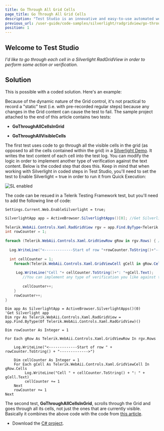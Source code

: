 ```yaml
---
title: Go Through All Grid Cells
page_title: Go Through All Grid Cells
description: "Test Studio is an innovative and easy-to-use automated web, WPF and load testing solution. Test Studio tests support essential technologies like ASP.NET AJAX, Silverlight, PHP and MVC. HTML5, Testing framework, functional testing, performance testing, load testing, exploratory testing, manual testing."
previous_url: /user-guide/code-samples/silverlight/radgridview/go-through-cells.aspx, /user-guide/code-samples/silverlight/radgridview/go-through-cells
position: 1
---
```

## Welcome to Test Studio

*I'd like to go through each cell in a Silverlight RadGridView in order to perform some action or verification.*

## Solution

This is possible with a coded solution. Here's an example:

Because of the dynamic nature of the Grid control, it's not practical to record a "static" test (i.e. with pre-recorded regular steps) because any changes in the Grid content can cause the test to fail. The sample project attached to the end of this article contains two tests:

* **GoThroughAllCellsInGrid**

* **GoThroughAllVisibleCells**

The first test uses code to go through all the visible cells in the grid (as opposed to all the cells contained within the grid) in a <a href="http://demos.telerik.com/silverlight/#DataVirtualization/FirstLook" target="_blank">Silverlight Demo</a>. It writes the text content of each cell into the test log. You can modify the logic in order to implement another type of verification against the text content. Below is the coded step that does this. Keep in mind that when working with Silverlight in coded steps in Test Studio, you'll need to set the test to Enable Silverlight = true in order to run it from Quick Execution:

![SL enabled][1]

The code can be resued in a Telerik Testing Framework test, but you'll need to add the following line of code:

```
Settings.Current.Web.EnableSilverlight = true;
```

```C#
SilverlightApp app = ActiveBrowser.SilverlightApps()[0]; //Get Silverlight app              
  
Telerik.WebAii.Controls.Xaml.RadGridView rgv = app.Find.ByType<Telerik.WebAii.Controls.Xaml.RadGridView>(); //Get RadGrid
int rowCounter = 1;
  
foreach (Telerik.WebAii.Controls.Xaml.GridViewRow gRow in rgv.Rows) { //Loop to go through all the rows
      
  Log.WriteLine("<-------------Start of row "+rowCounter.ToString()+"------------->"); //Write row number to log
      
  int cellCounter = 1;  
    foreach(Telerik.WebAii.Controls.Xaml.GridViewCell gCell in gRow.Cells) { //Nested loop; Goes through all the cells within each row
          
     Log.WriteLine("Cell "+ cellCounter.ToString()+": "+gCell.Text);   //We output the cell text to the log; 
        //You can implement any type of verification you like against the text here
          
        cellCounter++;
    }
    rowCounter++;
}
```
```VB
Dim app As SilverlightApp = ActiveBrowser.SilverlightApps()(0)
'Get Silverlight app              
Dim rgv As Telerik.WebAii.Controls.Xaml.RadGridView = app.Find.ByType(Of Telerik.WebAii.Controls.Xaml.RadGridView)()

Dim rowCounter As Integer = 1
  
For Each gRow As Telerik.WebAii.Controls.Xaml.GridViewRow In rgv.Rows
    
    Log.WriteLine("<-------------Start of row " + rowCounter.ToString() + "------------->")

    Dim cellCounter As Integer = 1
    For Each gCell As Telerik.WebAii.Controls.Xaml.GridViewCell In gRow.Cells
         Log.WriteLine("Cell " + cellCounter.ToString() + ": " + gCell.Text)
         cellCounter += 1
    Next
    rowCounter += 1
Next
```

The second test, **GoThroughAllCellsInGrid**, scrolls through the Grid and goes through all its cells, not just the ones that are currently visible. Basically it combines the above code with the code from <a href="/advanced-topics/coded-samples/silverlight/radgridview-automation/scrolling" target="_blank">this article</a>.

* Download the <a href="http://docs.telerik.com/teststudio/demoslibrary/RADGridViewAutomation_C.zip">C# project</a>.

[1]: /img/advanced-topics/coded-samples/silverlight/radgridview-automation/go-through-all-grid-cells/fig1.png

